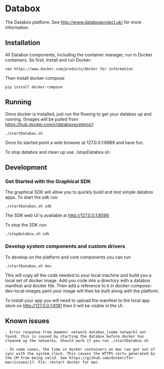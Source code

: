 # Databox 

The Databox platform. See http://www.databoxproject.uk/ for more information

## Installation

All Databox components, including the container manager, run in Docker containers. So first, install and run Docker: 

	see https://www.docker.com/products/docker for information


Then install docker-compose 

	pip install docker-compose


## Running

Once docker is installed, just run the flowing to get your databox up and running. (Images will be pulled from https://hub.docker.com/r/databoxsystems/)

	./startDatabox.sh

Once Its started point a web browser at 127.0.0.1:8989 and have fun.

To stop databox and clean up use ./stopDatabox.sh

## Development

### Get Started with the Graphical SDK

The graphical SDK will allow you to quickly build and test simple databox apps. To start the sdk run:

	./startDatabox.sh sdk

The SDK web UI is available at http://127.0.0.1:8086

To stop the SDK run: 

	./stopDatabox.sh sdk


### Develop system components and custom drivers

To develop on the platform and core components you can run 

	./startDatabox.sh dev

This will copy all the code needed to your local machine and build you a local set of docker image. Add you code into a directory with a databox manifest and docker file. Then add a reference to it in docker-compose-dev-local-images.yaml your image will then be built along with the platform. 

To install your app you will need to upload the manifest to the local app store on http://127.0.0.1:8181 then it will be visible in the UI.

## Known issues

	- Error response from daemon: network databox_[some network] not found. this is caused by starting the databox before docker has cleaned up the networks. Should work if you run ./startDatabox.sh

	- In some cases, the time in docker containers on mac can get out of sync with the system clock. This causes the HTTPS certs generated by the CM from being valid. See https://github.com/docker/for-mac/issues/17. Fix: restart docker for mac.
